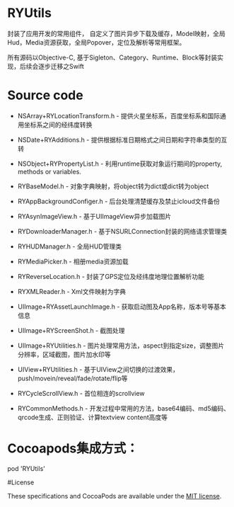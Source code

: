# RYUtils
封装了应用开发的常用组件， 自定义了图片异步下载及缓存，Model映射，全局Hud，Media资源获取，全局Popover，定位及解析等常用框架。

所有源码以Objective-C, 基于Sigleton、Category、Runtime、Block等封装实现，后续会逐步迁移之Swift

# Source code

- NSArray+RYLocationTransform.h - 提供火星坐标系，百度坐标系和国际通用坐标系之间的经纬度转换

- NSDate+RYAdditions.h - 提供根据标准日期格式之间日期和字符串类型的互转

- NSObject+RYPropertyList.h - 利用runtime获取对象运行期间的property, methods or variables.

- RYBaseModel.h - 对象字典映射，将object转为dict或dict转为object

- RYAppBackgroundConfiger.h - 后台处理清楚缓存及禁止icloud文件备份

- RYAsynImageView.h - 基于UIImageView异步加载图片

- RYDownloaderManager.h - 基于NSURLConnection封装的网络请求管理类

- RYHUDManager.h - 全局HUD管理类

- RYMediaPicker.h - 相册media资源加载

- RYReverseLocation.h - 封装了GPS定位及经纬度地理位置解析功能

- RYXMLReader.h - Xml文件映射为字典

- UIImage+RYAssetLaunchImage.h - 获取启动图及App名称，版本号等基本信息

- UIImage+RYScreenShot.h - 截图处理

- UIImage+RYUtilities.h - 图片处理常用方法，aspect到指定size，调整图片分辨率，区域截图，图片加水印等

- UIView+RYUtilities.h - 基于UIView之间切换的过渡效果， push/movein/reveal/fade/rotate/flip等

- RYCycleScrollView.h - 首位相连的scrollview

- RYCommonMethods.h - 开发过程中常用的方法，base64编码、md5编码、qrcode生成、正则验证、计算textview content高度等

# Cocoapods集成方式：

pod 'RYUtils'

#License

These specifications and CocoaPods are available under the <a href='https://opensource.org/licenses/mit-license.php'>MIT license</a>.
